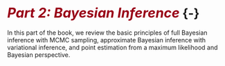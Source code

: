 
# <i style="font-size: 110%; color:#990017;">Part 2:  Bayesian Inference</i> {-}

In this part of the book, we review the basic principles of full
Bayesian inference with MCMC sampling, approximate Bayesian inference
with variational inference, and point estimation from a maximum
likelihood and Bayesian perspective.
